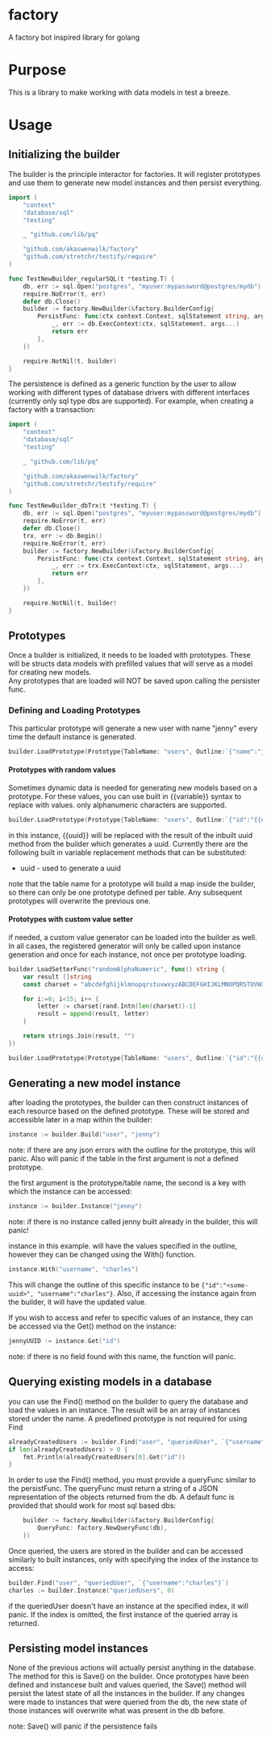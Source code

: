 # factory
A factory bot inspired library for golang

# Purpose
This is a library to make working with data models in test a breeze.  

# Usage

## Initializing the builder

The builder is the principle interactor for factories.  It will register prototypes and use them to generate new model instances and then persist everything.

```go
import (
	"context"
	"database/sql"
	"testing"

	_ "github.com/lib/pq"

	"github.com/akaswenwilk/factory"
	"github.com/stretchr/testify/require"
)

func TestNewBuilder_regularSQL(t *testing.T) {
	db, err := sql.Open("postgres", "myuser:mypassword@postgres/mydb")
	require.NoError(t, err)
	defer db.Close()
	builder := factory.NewBuilder(&factory.BuilderConfig{
		PersistFunc: func(ctx context.Context, sqlStatement string, args ...any) error {
			_, err := db.ExecContext(ctx, sqlStatement, args...)
			return err
		},
	})

	require.NotNil(t, builder)
}
```

The persistence is defined as a generic function by the user to allow working with different types of database drivers with different interfaces (currently only sql type dbs are supported). For example, when creating a factory with a transaction:

```go
import (
	"context"
	"database/sql"
	"testing"

	_ "github.com/lib/pq"

	"github.com/akaswenwilk/factory"
	"github.com/stretchr/testify/require"
)

func TestNewBuilder_dbTrx(t *testing.T) {
	db, err := sql.Open("postgres", "myuser:mypassword@postgres/mydb")
	require.NoError(t, err)
	defer db.Close()
	trx, err := db.Begin()
	require.NoError(t, err)
	builder := factory.NewBuilder(&factory.BuilderConfig{
		PersistFunc: func(ctx context.Context, sqlStatement string, args ...any) error {
			_, err := trx.ExecContext(ctx, sqlStatement, args...)
			return err
		},
	})

	require.NotNil(t, builder)
}
```

## Prototypes

Once a builder is initialized, it needs to be loaded with prototypes.  These will be structs data models with prefilled values that will serve as a model for creating new models.  
Any prototypes that are loaded will NOT be saved upon calling the persister func.

### Defining and Loading Prototypes

This particular prototype will generate a new user with name "jenny" every time the default instance is generated.

```go
builder.LoadPrototype(Prototype{TableName: "users", Outline:`{"name":"jenny"}`})
```

#### Prototypes with random values

Sometimes dynamic data is needed for generating new models based on a prototype.  For these values, you can use built in {{variable}} syntax to replace with values. only alphanumeric characters are supported.

```go
builder.LoadPrototype(Prototype{TableName: "users", Outline:`{"id":"{{uuid}}"}`})
```

in this instance, {{uuid}} will be replaced with the result of the inbuilt uuid method from the builder which generates a uuid. Currently there are the following built in variable replacement methods that can be substituted:

- uuid - used to generate a uuid

note that the table name for a prototype will build a map inside the builder, so there can only be one prototype defined per table.  Any subsequent prototypes will overwrite the previous one.

#### Prototypes with custom value setter

if needed, a custom value generator can be loaded into the builder as well.  In all cases, the registered generator will only be called upon instance generation and once for each instance, not once per prototype loading.

```go
builder.LoadSetterFunc("randomAlphaNumeric", func() string { 
    var result []string
    const charset = "abcdefghijklmnopqrstuvwxyzABCDEFGHIJKLMNOPQRSTUVWXYZ0123456789"

    for i:=0; i<15; i++ {
        letter := charset[rand.Intn(len(charset))-1]
        result = append(result, letter)
    }

    return strings.Join(result, "")
})

builder.LoadPrototype(Prototype{TableName: "users", Outline:`{"id":"{{uuid}}","username":"{{randomAlphaNumeric}}"}`})
```

## Generating a new model instance

after loading the prototypes, the builder can then construct instances of each resource based on the defined prototype.  These will be stored and accessible later in a map within the builder:

```go
instance := builder.Build("user", "jenny")
```

note: if there are any json errors with the outline for the prototype, this will panic. Also will panic if the table in the first argument is not a defined prototype.

the first argument is the prototype/table name, the second is a key with which the instance can be accessed:

```go
instance := builder.Instance("jenny")
```

note: if there is no instance called jenny built already in the builder, this will panic!

instance in this example. will have the values specified in the outline, however they can be changed using the With() function.  

```go
instance.With("username", "charles")
```

This will change the outline of this specific instance to be `{"id":"<some-uuid>", "username":"charles"}`.  Also, if accessing the instance again from the builder, it will have the updated value.

If you wish to access and refer to specific values of an instance, they can be accessed via the Get() method on the instance:

```go
jennyUUID := instance.Get("id")
```

note: if there is no field found with this name, the function will panic.

## Querying existing models in a database

you can use the Find() method on the builder to query the database and load the values in an instance. The result will be an array of instances stored under the name. A predefined prototype is not required for using Find

```go
alreadyCreatedUsers := builder.Find("user", "queriedUser", `{"username":"charles"}`)
if len(alreadyCreatedUsers) > 0 {
    fmt.Println(alreadyCreatedUsers[0].Get("id"))   
}
```

In order to use the Find() method, you must provide a queryFunc similar to the persistFunc.  The queryFunc must return a string of a JSON representation of the objects returned from the db. A default func is provided that should work for most sql based dbs:

```go
	builder := factory.NewBuilder(&factory.BuilderConfig{
		QueryFunc: factory.NewQueryFunc(db),
	})
```

Once queried, the users are stored in the builder and can be accessed similarly to built instances, only with specifying the index of the instance to access:

```go
builder.Find("user", "queriedUser", `{"username":"charles"}`)
charles := builder.Instance("queriedUsers", 0)
```

if the queriedUser doesn't have an instance at the specified index, it will panic.  If the index is omitted, the first instance of the queried array is returned.

## Persisting model instances

None of the previous actions will actually persist anything in the database.  The method for this is Save() on the builder.  Once prototypes have been defined and instancese built and values queried, the Save() method will persist the latest state of all the instances in the builder.  If any changes were made to instances that were queried from the db, the new state of those instances will overwrite what was present in the db before.

note: Save() will panic if the persistence fails
